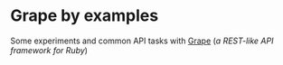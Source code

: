 # Grape by examples

Some experiments and common API tasks with [Grape](https://github.com/ruby-grape/grape) (*a REST-like API framework for Ruby*)
